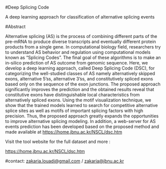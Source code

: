 #Deep Splicing Code 

A deep learning approach for classification of alternative splicing events

#Abstract

Alternative splicing (AS) is the process of combining different parts of the pre-mRNA to produce diverse transcripts and eventually different protein products from a single gene. In computational biology field, researchers try to understand AS behavior and regulation using computational models known as “Splicing Codes”. The final goal of these algorithms is to make an in-silico prediction of AS outcome from genomic sequence. Here, we develop a deep learning approach, called Deep Splicing Code (DSC), for categorizing the well-studied classes of AS namely alternatively skipped exons, alternative 5’ss, alternative 3’ss, and constitutively spliced exons based only on the sequence of the exon junctions. The proposed approach significantly improves the prediction and the obtained results reveal that constitutive exons have distinguishable local characteristics from alternatively spliced exons. Using the motif visualization technique, we show that the trained models learned to search for competitive alternative splice sites as well as motifs of important splicing factors with high precision. Thus, the proposed approach greatly expands the opportunities to improve alternative splicing modeling. In addition, a web-server for AS events prediction has been developed based on the proposed method and made available at https://home.jbnu.ac.kr/NSCL/dsc.htm




Visit the tool website for the full dataset and more :

https://home.jbnu.ac.kr/NSCL/dsc.htm



#contact: 
zakaria.louadi@gmail.com /
zakaria@jbnu.ac.kr
